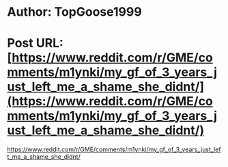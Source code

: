 # Author: TopGoose1999
# Post URL: [https://www.reddit.com/r/GME/comments/m1ynki/my_gf_of_3_years_just_left_me_a_shame_she_didnt/](https://www.reddit.com/r/GME/comments/m1ynki/my_gf_of_3_years_just_left_me_a_shame_she_didnt/)


https://www.reddit.com/r/GME/comments/m1ynki/my_gf_of_3_years_just_left_me_a_shame_she_didnt/